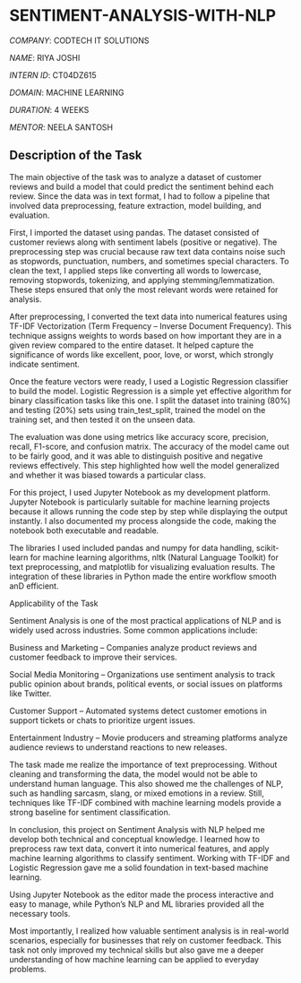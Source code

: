 # SENTIMENT-ANALYSIS-WITH-NLP

*COMPANY*: CODTECH IT SOLUTIONS

*NAME*: RIYA JOSHI

*INTERN ID*: CT04DZ615

*DOMAIN*: MACHINE LEARNING

*DURATION*: 4 WEEKS

*MENTOR*: NEELA SANTOSH

## Description of the Task

The main objective of the task was to analyze a dataset of customer reviews and build a model that could predict the sentiment behind each review. Since the data was in text format, I had to follow a pipeline that involved data preprocessing, feature extraction, model building, and evaluation.

First, I imported the dataset using pandas. The dataset consisted of customer reviews along with sentiment labels (positive or negative). The preprocessing step was crucial because raw text data contains noise such as stopwords, punctuation, numbers, and sometimes special characters. To clean the text, I applied steps like converting all words to lowercase, removing stopwords, tokenizing, and applying stemming/lemmatization. These steps ensured that only the most relevant words were retained for analysis.

After preprocessing, I converted the text data into numerical features using TF-IDF Vectorization (Term Frequency – Inverse Document Frequency). This technique assigns weights to words based on how important they are in a given review compared to the entire dataset. It helped capture the significance of words like excellent, poor, love, or worst, which strongly indicate sentiment.

Once the feature vectors were ready, I used a Logistic Regression classifier to build the model. Logistic Regression is a simple yet effective algorithm for binary classification tasks like this one. I split the dataset into training (80%) and testing (20%) sets using train_test_split, trained the model on the training set, and then tested it on the unseen data.

The evaluation was done using metrics like accuracy score, precision, recall, F1-score, and confusion matrix. The accuracy of the model came out to be fairly good, and it was able to distinguish positive and negative reviews effectively. This step highlighted how well the model generalized and whether it was biased towards a particular class.

For this project, I used Jupyter Notebook as my development platform. Jupyter Notebook is particularly suitable for machine learning projects because it allows running the code step by step while displaying the output instantly. I also documented my process alongside the code, making the notebook both executable and readable.

The libraries I used included pandas and numpy for data handling, scikit-learn for machine learning algorithms, nltk (Natural Language Toolkit) for text preprocessing, and matplotlib for visualizing evaluation results. The integration of these libraries in Python made the entire workflow smooth anD efficient.

Applicability of the Task

Sentiment Analysis is one of the most practical applications of NLP and is widely used across industries. Some common applications include:

Business and Marketing – Companies analyze product reviews and customer feedback to improve their services.

Social Media Monitoring – Organizations use sentiment analysis to track public opinion about brands, political events, or social issues on platforms like Twitter.

Customer Support – Automated systems detect customer emotions in support tickets or chats to prioritize urgent issues.

Entertainment Industry – Movie producers and streaming platforms analyze audience reviews to understand reactions to new releases.

The task made me realize the importance of text preprocessing. Without cleaning and transforming the data, the model would not be able to understand human language. This also showed me the challenges of NLP, such as handling sarcasm, slang, or mixed emotions in a review. Still, techniques like TF-IDF combined with machine learning models provide a strong baseline for sentiment classification.

In conclusion, this project on Sentiment Analysis with NLP helped me develop both technical and conceptual knowledge. I learned how to preprocess raw text data, convert it into numerical features, and apply machine learning algorithms to classify sentiment. Working with TF-IDF and Logistic Regression gave me a solid foundation in text-based machine learning.

Using Jupyter Notebook as the editor made the process interactive and easy to manage, while Python’s NLP and ML libraries provided all the necessary tools.

Most importantly, I realized how valuable sentiment analysis is in real-world scenarios, especially for businesses that rely on customer feedback. This task not only improved my technical skills but also gave me a deeper understanding of how machine learning can be applied to everyday problems.
